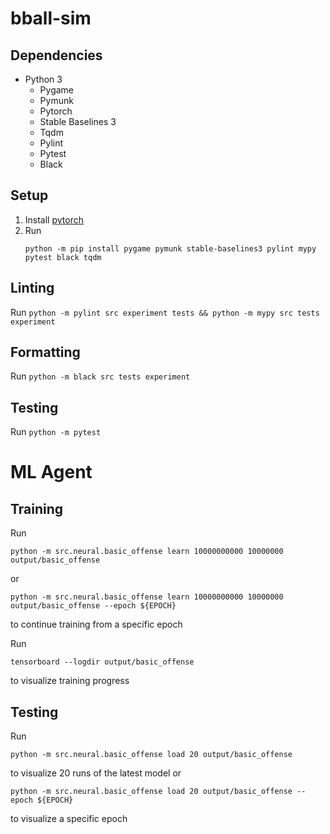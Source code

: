 # bball-sim

## Dependencies

- Python 3
  - Pygame
  - Pymunk
  - Pytorch
  - Stable Baselines 3
  - Tqdm
  - Pylint
  - Pytest
  - Black

## Setup

1. Install [pytorch](https://pytorch.org/get-started/locally/)
2. Run
   ```
   python -m pip install pygame pymunk stable-baselines3 pylint mypy pytest black tqdm
   ```

## Linting

Run `python -m pylint src experiment tests && python -m mypy src tests experiment`

## Formatting

Run `python -m black src tests experiment`

## Testing

Run `python -m pytest`

# ML Agent

## Training

Run

```
python -m src.neural.basic_offense learn 10000000000 10000000 output/basic_offense
```

or

```
python -m src.neural.basic_offense learn 10000000000 10000000 output/basic_offense --epoch ${EPOCH}
```

to continue training from a specific epoch

Run

```
tensorboard --logdir output/basic_offense
```

to visualize training progress

## Testing

Run

```
python -m src.neural.basic_offense load 20 output/basic_offense
```

to visualize 20 runs of the latest model or

```
python -m src.neural.basic_offense load 20 output/basic_offense --epoch ${EPOCH}
```

to visualize a specific epoch
